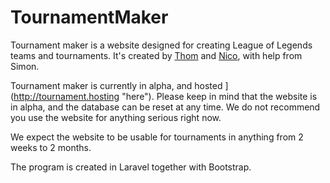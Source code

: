 # TournamentMaker
Tournament maker is a website designed for creating League of Legends teams and tournaments. It's created by [Thom](https://github.com/lantaarnappel "Thom") and [Nico](https://github.com/koffielyder "Nico"), with help from Simon.

Tournament maker is currently in alpha, and hosted ](http://tournament.hosting "here"). Please keep in mind that the website is in alpha, and the database can be reset at any time. We do not recommend you use the website for anything serious right now.

We expect the website to be usable for tournaments in anything from 2 weeks to 2 months.

The program is created in Laravel together with Bootstrap.
